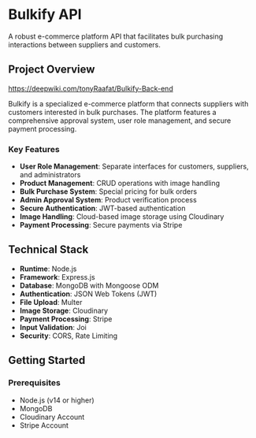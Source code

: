 # Bulkify API

A robust e-commerce platform API that facilitates bulk purchasing interactions between suppliers and customers.

## Project Overview
<a href="https://deepwiki.com/tonyRaafat/Bulkify-Back-end">https://deepwiki.com/tonyRaafat/Bulkify-Back-end</a>


Bulkify is a specialized e-commerce platform that connects suppliers with customers interested in bulk purchases. The platform features a comprehensive approval system, user role management, and secure payment processing.

### Key Features

- **User Role Management**: Separate interfaces for customers, suppliers, and administrators
- **Product Management**: CRUD operations with image handling
- **Bulk Purchase System**: Special pricing for bulk orders
- **Admin Approval System**: Product verification process
- **Secure Authentication**: JWT-based authentication
- **Image Handling**: Cloud-based image storage using Cloudinary
- **Payment Processing**: Secure payments via Stripe

## Technical Stack

- **Runtime**: Node.js
- **Framework**: Express.js
- **Database**: MongoDB with Mongoose ODM
- **Authentication**: JSON Web Tokens (JWT)
- **File Upload**: Multer
- **Image Storage**: Cloudinary
- **Payment Processing**: Stripe
- **Input Validation**: Joi
- **Security**: CORS, Rate Limiting

## Getting Started

### Prerequisites

- Node.js (v14 or higher)
- MongoDB
- Cloudinary Account
- Stripe Account
